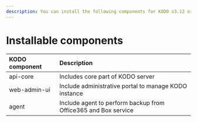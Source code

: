 ```yaml
---
description: You can install the following components for KODO v3.12 or later.
---
```


# Installable components

| **KODO component** | **Description** |
| :--- | :--- |
| api-core | Includes core part of KODO server |
| web-admin-ui | Include administrative portal to manage KODO instance |
| agent | Include agent to perform backup from Office365 and Box service |

